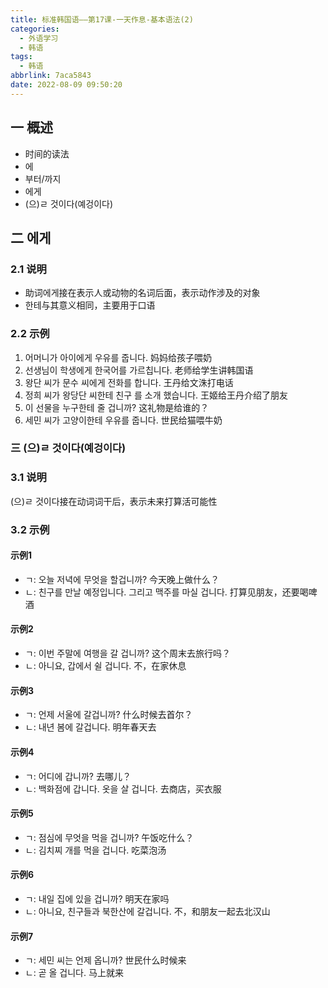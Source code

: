 ```yaml
---
title: 标准韩国语——第17课-一天作息-基本语法(2)
categories:
  - 外语学习
  - 韩语
tags:
  - 韩语
abbrlink: 7aca5843
date: 2022-08-09 09:50:20
---
```

## 一 概述

* 时间的读法
* 에
* 부터/까지
* 에게
* (으)ㄹ 것이다(예겅이다)

<!--more-->

## 二 에게

### 2.1 说明

* 助词에게接在表示人或动物的名词后面，表示动作涉及的对象
* 한테与其意义相同，主要用于口语

### 2.2 示例

1. 어머니가 아이에게 우유를 줍니다. 妈妈给孩子喂奶
2. 선생님이 학생에게 한국어를 가르칩니다. 老师给学生讲韩国语
3. 왕단 씨가 문수 씨에게 전화를 합니다. 王丹给文洙打电话
4. 정희 씨가 왕당단 씨한테 친구 를 소개 했습니다. 王姬给王丹介绍了朋友
5. 이 선물을 누구한테 줄 겁니까? 这礼物是给谁的？
6. 세민 씨가 고양이한테 우유를 줍니다. 世民给猫喂牛奶

### 三 (으)ㄹ 것이다(예겅이다)

### 3.1 说明

(으)ㄹ 것이다接在动词词干后，表示未来打算活可能性

### 3.2 示例

#### 示例1

* ㄱ: 오늘 저녁에 무엇을 할겁니까? 今天晚上做什么？
* ㄴ: 친구를 만날 예정입니다. 그리고 맥주를 마실 겁니다. 打算见朋友，还要喝啤酒

#### 示例2

* ㄱ: 이번 주말에 여행을 갈 겁니까? 这个周末去旅行吗？
* ㄴ: 아니요, 갑에서 쉴 겁니다. 不，在家休息

#### 示例3

* ㄱ: 언제 서울에 갈겁니까? 什么时候去首尔？
* ㄴ: 내년 봄에 갈겁니다. 明年春天去

#### 示例4

* ㄱ: 어디에 갑니까? 去哪儿？
* ㄴ: 백화점에 갑니다. 옷을 살 겁니다. 去商店，买衣服

#### 示例5

* ㄱ: 점심에 무엇을 먹을 겁니까? 午饭吃什么？
* ㄴ: 김치찌 개를 먹을 겁니다. 吃菜泡汤

#### 示例6

* ㄱ: 내일 집에 있을 겁니까? 明天在家吗
* ㄴ: 아니요, 친구들과 북한산에 갈겁니다. 不，和朋友一起去北汉山

#### 示例7

* ㄱ: 세민 씨는 언제 옵니까? 世民什么时候来
* ㄴ: 곧 올 겁니다. 马上就来


